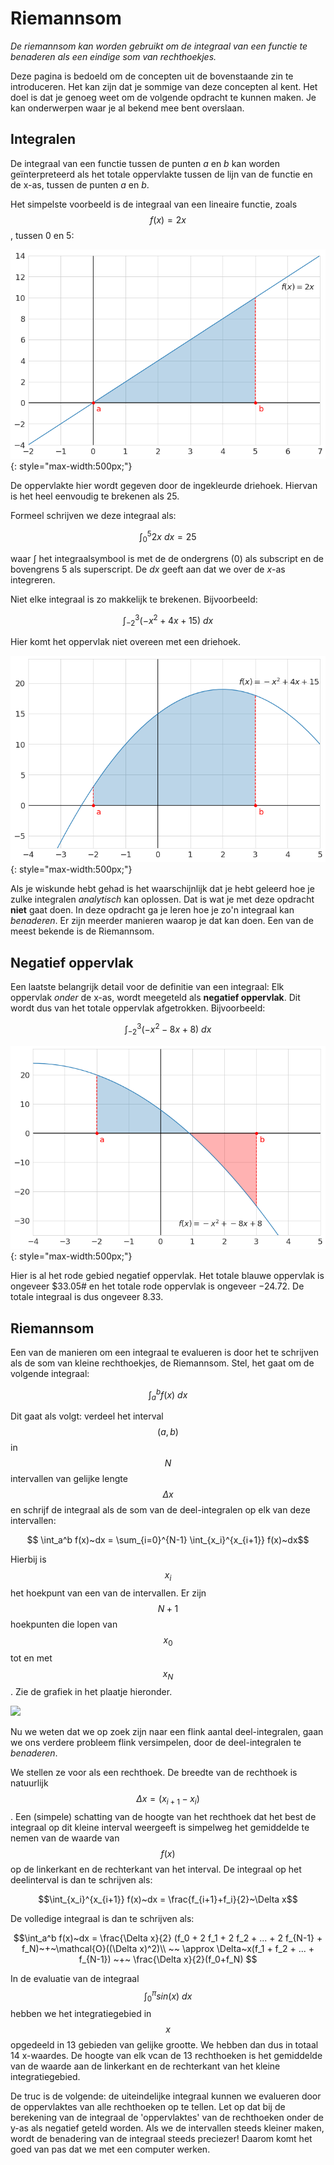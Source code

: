 # Riemannsom

*De riemannsom kan worden gebruikt om de integraal van een functie te benaderen als een eindige som van rechthoekjes.*

Deze pagina is bedoeld om de concepten uit de bovenstaande zin te introduceren. Het kan zijn dat je sommige van deze concepten al kent. Het doel is dat je genoeg weet om de volgende opdracht te kunnen maken. Je kan onderwerpen waar je al bekend mee bent overslaan.

## Integralen

De integraal van een functie tussen de punten $a$ en $b$ kan worden geïnterpreteerd als het totale oppervlakte tussen de lijn van de functie en de x-as, tussen de punten $a$ en $b$.

Het simpelste voorbeeld is de integraal van een lineaire functie, zoals $$f(x) = 2x$$, tussen 0 en 5:  

![](../../../assets/linear.png){: style="max-width:500px;"}

De oppervlakte hier wordt gegeven door de ingekleurde driehoek. Hiervan is het heel eenvoudig te brekenen als $25$.

Formeel schrijven we deze integraal als:

$$\int_{0}^5 2x~dx = 25$$

waar $\int$ het integraalsymbool is met de de ondergrens ($0$) als subscript en de bovengrens $5$ als superscript. De $dx$ geeft aan dat we over de $x$-as integreren.

Niet elke integraal is zo makkelijk te brekenen. Bijvoorbeeld:

$$\int_{-2}^3 (-x^2 + 4x + 15)~dx$$

Hier komt het oppervlak niet overeen met een driehoek.

![](../../../assets/quadratic.png){: style="max-width:500px;"}

Als je wiskunde hebt gehad is het waarschijnlijk dat je hebt geleerd hoe je zulke integralen *analytisch* kan oplossen. Dat is wat je met deze opdracht **niet** gaat doen. In deze opdracht ga je leren hoe je zo'n integraal kan *benaderen*. Er zijn meerder manieren waarop je dat kan doen. Een van de meest bekende is de Riemannsom.

## Negatief oppervlak

Een laatste belangrijk detail voor de definitie van een integraal: Elk oppervlak *onder* de x-as, wordt meegeteld als **negatief oppervlak**. Dit wordt dus van het totale oppervlak afgetrokken. Bijvoorbeeld:

$$\int_{-2}^3 (-x^2 - 8x + 8)~dx$$

![](../../../assets/negative.png){: style="max-width:500px;"}

Hier is al het rode gebied negatief oppervlak. Het totale blauwe oppervlak is ongeveer $33.05# en het totale rode oppervlak is ongeveer $-24.72$. De totale integraal is dus ongeveer $8.33$.

## Riemannsom

Een van de manieren om een integraal te evalueren is door het te schrijven als de som van kleine rechthoekjes, de Riemannsom. Stel, het gaat om de volgende integraal:

$$ \int_a^b f(x)~dx $$

Dit gaat als volgt: verdeel het interval $$(a,b)$$ in $$N$$ intervallen van gelijke lengte $$\Delta x$$ en schrijf de integraal als de som van de deel-integralen op elk van deze intervallen:

$$ \int_a^b f(x)~dx = \sum_{i=0}^{N-1} \int_{x_i}^{x_{i+1}} f(x)~dx$$

Hierbij is $$x_i$$ het hoekpunt van een van de intervallen. Er zijn $$N+1$$ hoekpunten die lopen van $$x_0$$ tot en met $$x_{N}$$. Zie de grafiek in het plaatje hieronder.

![](../../assets/RiemannExample.png)

Nu we weten dat we op zoek zijn naar een flink aantal deel-integralen, gaan we ons verdere probleem flink versimpelen, door de deel-integralen te *benaderen*.

We stellen ze voor als een rechthoek. De breedte van de rechthoek is natuurlijk
$$\Delta x = (x_{i+1} - x_{i})$$. Een (simpele) schatting van de hoogte van het rechthoek dat het best de integraal op dit kleine interval weergeeft is simpelweg het gemiddelde te nemen van de waarde van $$f(x)$$ op de linkerkant en de rechterkant van het interval. De integraal op het deelinterval is dan te schrijven als:

$$\int_{x_i}^{x_{i+1}} f(x)~dx = \frac{f_{i+1}+f_i}{2}~\Delta x$$

De volledige integraal is dan te schrijven als:

$$\int_a^b f(x)~dx = \frac{\Delta x}{2} (f_0 + 2 f_1 + 2 f_2 + ... +  2 f_{N-1} + f_N)~+~\mathcal{O}((\Delta x)^2)\\
                       ~~ \approx \Delta~x(f_1 + f_2 + ... +  f_{N-1}) ~+~ \frac{\Delta x}{2}(f_0+f_N) $$

In de evaluatie van de integraal $$\int_{0}^{\pi}sin(x)~dx$$ hebben we het integratiegebied in $$x$$ opgedeeld in 13 gebieden van gelijke grootte. We hebben dan dus in totaal 14 x-waardes. De hoogte van elk vcan de 13 rechthoeken is het gemiddelde van de waarde aan de linkerkant en de rechterkant van het kleine integratiegebied.

De truc is de volgende: de uiteindelijke integraal kunnen we evalueren door de oppervlaktes van alle rechthoeken op te tellen. Let op dat bij de berekening van de integraal de 'oppervlaktes' van de rechthoeken onder de y-as als negatief geteld worden. Als we de intervallen steeds kleiner maken, wordt de benadering van de integraal steeds preciezer! Daarom komt het goed van pas dat we met een computer werken.
